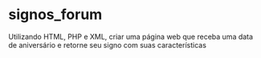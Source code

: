 # signos_forum
Utilizando HTML, PHP e XML, criar uma página web que receba uma data de aniversário e retorne seu signo com suas características
